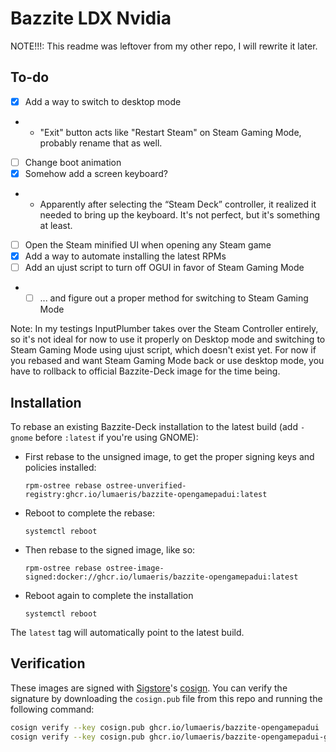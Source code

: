# Bazzite LDX Nvidia

NOTE!!!: This readme was leftover from my other repo, I will rewrite it later.

## To-do

* [x] Add a way to switch to desktop mode
* * "Exit" button acts like "Restart Steam" on Steam Gaming Mode, probably rename that as well.
* [ ] Change boot animation
* [x] Somehow add a screen keyboard?
* * Apparently after selecting the “Steam Deck” controller, it realized it needed to bring up the keyboard. It's not perfect, but it's something at least.
* [ ] Open the Steam minified UI when opening any Steam game
* [x] Add a way to automate installing the latest RPMs
* [ ] Add an ujust script to turn off OGUI in favor of Steam Gaming Mode
* * [ ] ... and figure out a proper method for switching to Steam Gaming Mode

Note: In my testings InputPlumber takes over the Steam Controller entirely, so it's not ideal for now to use it properly on Desktop mode and switching to Steam Gaming Mode using ujust script, which doesn't exist yet. For now if you rebased and want Steam Gaming Mode back or use desktop mode, you have to rollback to official Bazzite-Deck image for the time being.

## Installation

To rebase an existing Bazzite-Deck installation to the latest build (add `-gnome` before `:latest` if you're using GNOME):

- First rebase to the unsigned image, to get the proper signing keys and policies installed:
  ```
  rpm-ostree rebase ostree-unverified-registry:ghcr.io/lumaeris/bazzite-opengamepadui:latest
  ```
- Reboot to complete the rebase:
  ```
  systemctl reboot
  ```
- Then rebase to the signed image, like so:
  ```
  rpm-ostree rebase ostree-image-signed:docker://ghcr.io/lumaeris/bazzite-opengamepadui:latest
  ```
- Reboot again to complete the installation
  ```
  systemctl reboot
  ```

The `latest` tag will automatically point to the latest build.

## Verification

These images are signed with [Sigstore](https://www.sigstore.dev/)'s [cosign](https://github.com/sigstore/cosign). You can verify the signature by downloading the `cosign.pub` file from this repo and running the following command:

```bash
cosign verify --key cosign.pub ghcr.io/lumaeris/bazzite-opengamepadui
cosign verify --key cosign.pub ghcr.io/lumaeris/bazzite-opengamepadui-gnome
```
